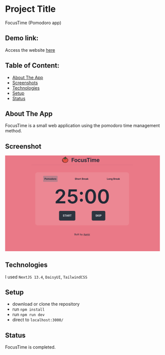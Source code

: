 # Project Title

FocusTime (Pomodoro app)

## Demo link:

Access the website [here](https://next-pomodoro-mu.vercel.app/)

## Table of Content:

- [About The App](#about-the-app)
- [Screenshots](#screenshots)
- [Technologies](#technologies)
- [Setup](#setup)
- [Status](#status)

## About The App

FocusTime is a small web application using the pomodoro time management method.

## Screenshot

![Screenshot of website](/src/app/opengraph-image.png)

## Technologies

I used `NextJS 13.4`, `DaisyUI`, `TailwindCSS`

## Setup

- download or clone the repository
- run `npm install`
- run `npm run dev`
- direct to `localhost:3000/`

## Status

FocusTime is completed.
